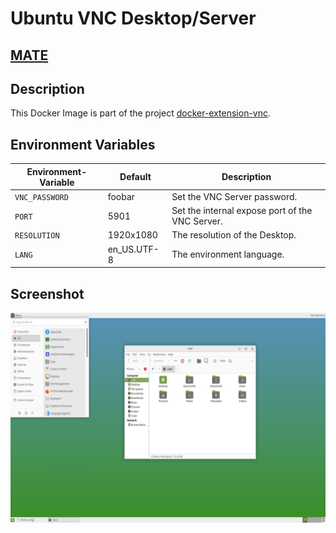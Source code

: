# Ubuntu VNC Desktop/Server

## [MATE](https://en.wikipedia.org/wiki/MATE_(desktop_environment))

## Description

This Docker Image is part of the project [docker-extension-vnc](https://github.com/pgmystery/docker-extension-vnc).


## Environment Variables

| Environment-Variable | Default      | Description                                     |
|---------------------|--------------|-------------------------------------------------|
| `VNC_PASSWORD`      | foobar       | Set the VNC Server password.                    |
| `PORT`              | 5901         | Set the internal expose port of the VNC Server. |
| `RESOLUTION`        | 1920x1080    | The resolution of the Desktop.                  |
| `LANG`              | en_US.UTF-8  | The environment language.                       |


## Screenshot
![mate.png](docs/mate.png)

